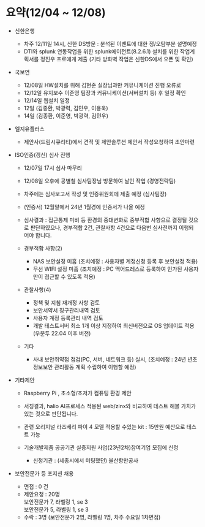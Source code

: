 # 요약(12/04 \~ 12/08)

* 신한은행
    * 차주 12/11일 14시, 신한 DS방문 : 분석된 이벤트에 대한 정/오탐부분 설명예정
    * DTI와 splunk 연동작업을 위한 splunk에이전트(8.2.6.1) 설치를 위한 작업계획서를 정진우 프로에게 제출 (기타 방화벽 작업은 신한DS에서 오픈 및 확인)

* 국보연
    * 12/08일 HW설치를 위해 김현준 실장님과만 커뮤니케이션 진행 오류로
    * 12/12일 유지보수 이준영 팀장과 커뮤니케이션(서버설치 등) 후 일정 확인
    * 12/14일 웹설치 일정 
    * 12일 (김종환, 박광력, 김민우, 이용욱)
    * 14일 (김종환, 이준영, 박광력, 김민우)

* 엘지유플러스
    * 제안사(드림시큐리티)에서 견적 및 제안솔루션 제안서 작성요청하여 초안마련
* ISO인증(갱신) 심사 진행
    * 12/07일 17시 심사 마무리
    * 12/08일 오후에 공별철 심사팀장님 방문하여 날인 작업 (경영전략팀)
    * 차주에는 심사보고서 작성 및 인증위원회에 제출 예정 (심사팀장)
    * (인증서) 12월말에서 24년 1월경에 인증서가 나올 예정
    * 심사결과 : 접근통제 미비 등 환경의 중대변화로 중부적합 사항으로 결정될 것으로 판단하였으나, 
                경부적합 2건, 관찰사항 4건으로 다음번 심사전까지 이행되어야 합니다. 

  * 경부적합 사항(2)
    * NAS 보안설정 미흡 (조치예정 : 사용자별 계정신청 등록 후 보안설정 적용)
    * 무선 WIFI 설정 미흡 (조치예정 : PC 맥어드레스로 등록하여 인가된 사용자만이 접근할 수 있도록 적용)

  * 관찰사항(4)
    * 정책 및 지침 재개정 사항 검토
    * 보안서약서 징구관리내역 검토
    * 사용자 계정 등록관리 내역 검토
    * 개발 테스트서버 최소 1개 이상 지정하여 최신버전으로 OS 업데이트 적용 (우분투 22.04 이후 버전)

  * 기타
    * 사내 보안취약점 점검(PC, 서버, 네트워크 등) 실시, (조치예정 : 24년 년초 정보보안 관리활동 계획 수립하여 이행할 예정)

* 기타제안
  * Raspberry Pi , 초소형/초저가 컴퓨팅 환경 제안
  * 서칭결과, halio AI프로세스 적용된 web/zinx와 비교하여 테스트 해볼 가치가 있는 것으로 판단됩니다.
  * 관련 오리지널 라즈베리 파이 4 모델 적용할 수있는 kit : 15만원 예산으로 테스트 가능

  * 기술개발제품 공공기관 실증지원 사업(23년2차)참여기업 모집에 신청
    * 신청기관 : (세종시에서 미팅했던) 울산항만공사

* 보안전문가 등 포지션  채용
    * 면접 : 0 건
    * 제안요청 : 20명 \
    보안전문가 7, 라벨링 1, se 3 \
    보안전문가 5, 라벨링 1, se 3
    * 수락 : 3명 (보안전문가 2명, 라벨링 1명, 차주 수요일 1차면접)
